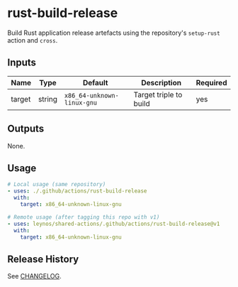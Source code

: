 # rust-build-release

Build Rust application release artefacts using the repository's
`setup-rust` action and `cross`.

## Inputs

| Name | Type | Default | Description | Required |
| ---- | ---- | ------- | ----------- | -------- |
| target | string | `x86_64-unknown-linux-gnu` | Target triple to build | yes |

## Outputs

None.

## Usage

```yaml
# Local usage (same repository)
- uses: ./.github/actions/rust-build-release
  with:
    target: x86_64-unknown-linux-gnu

# Remote usage (after tagging this repo with v1)
- uses: leynos/shared-actions/.github/actions/rust-build-release@v1
  with:
    target: x86_64-unknown-linux-gnu
```

## Release History

See [CHANGELOG](CHANGELOG.md).

